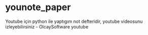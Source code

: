 # younote_paper
Youtube için python ile yaptıgım not defteridir, youtube videosunu izleyebilirsiniz - OlcaySoftware youtube
